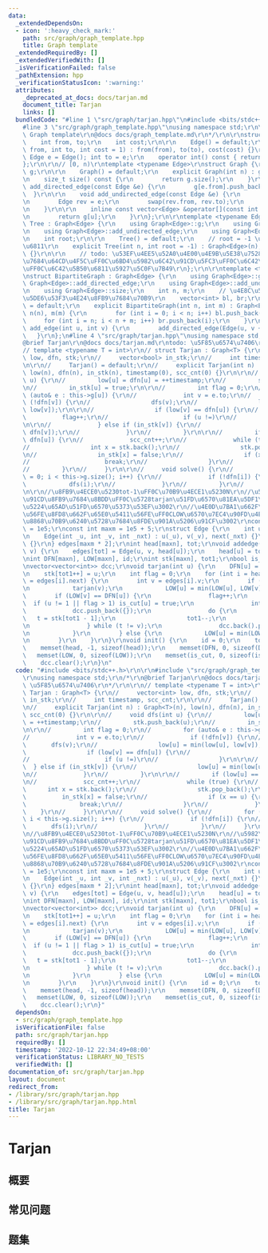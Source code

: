 ```yaml
---
data:
  _extendedDependsOn:
  - icon: ':heavy_check_mark:'
    path: src/graph/graph_template.hpp
    title: Graph template
  _extendedRequiredBy: []
  _extendedVerifiedWith: []
  _isVerificationFailed: false
  _pathExtension: hpp
  _verificationStatusIcon: ':warning:'
  attributes:
    _deprecated_at_docs: docs/tarjan.md
    document_title: Tarjan
    links: []
  bundledCode: "#line 1 \"src/graph/tarjan.hpp\"\n#include <bits/stdc++.h>\r\n\r\n\
    #line 3 \"src/graph/graph_template.hpp\"\nusing namespace std;\r\n\r\n/*\r\n@brief\
    \ Graph template\r\n@docs docs/graph_template.md\r\n*/\r\n\r\nstruct Edge {\r\n\
    \    int from, to;\r\n    int cost;\r\n\r\n    Edge() = default;\r\n    Edge(int\
    \ from, int to, int cost = 1) : from(from), to(to), cost(cost) {}\r\n\r\n    //\
    \ Edge e = Edge(); int to = e;\r\n    operator int() const { return to; }\r\n\
    };\r\n\r\n// [0, n)\r\ntemplate <typename Edge>\r\nstruct Graph {\r\n    vector<vector<Edge>>\
    \ g;\r\n\r\n    Graph() = default;\r\n    explicit Graph(int n) : g(n) {}\r\n\r\
    \n    size_t size() const {\r\n        return g.size();\r\n    }\r\n\r\n    void\
    \ add_directed_edge(const Edge &e) {\r\n        g[e.from].push_back(e);\r\n  \
    \  }\r\n\r\n    void add_undirected_edge(const Edge &e) {\r\n        g[e.from].push_back(e);\r\
    \n        Edge rev = e;\r\n        swap(rev.from, rev.to);\r\n        g[rev.from].push_back(rev);\r\
    \n    }\r\n\r\n    inline const vector<Edge> &operator[](const int &u) const {\r\
    \n        return g[u];\r\n    }\r\n};\r\n\r\ntemplate <typename Edge>\r\nstruct\
    \ Tree : Graph<Edge> {\r\n    using Graph<Edge>::g;\r\n    using Graph<Edge>::add_directed_edge;\r\
    \n    using Graph<Edge>::add_undirected_edge;\r\n    using Graph<Edge>::size;\r\
    \n    int root;\r\n\r\n    Tree() = default;\r\n    // root = -1 \u4E3A\u65E0\u6839\
    \u6811\r\n    explicit Tree(int n, int root = -1) : Graph<Edge>(n), root(root)\
    \ {}\r\n\r\n    // todo: \u53EF\u4EE5\u52A0\u4E00\u4E9B\u5E38\u7528\u7684\u6811\
    \u7684\u64CD\u4F5C\uFF0C\u6BD4\u5982\u6C42\u91CD\u5FC3\uFF0C\u6C42\u76F4\u5F84\
    \uFF0C\u6C42\u5B50\u6811\u5927\u5C0F\u7B49\r\n};\r\n\r\ntemplate <typename Edge>\r\
    \nstruct BipartiteGraph : Graph<Edge> {\r\n    using Graph<Edge>::g;\r\n    using\
    \ Graph<Edge>::add_directed_edge;\r\n    using Graph<Edge>::add_undirected_edge;\r\
    \n    using Graph<Edge>::size;\r\n    int n, m;\r\n    // \u4E8C\u5206\u56FE\u7684\
    \u5DE6\u53F3\u4E24\u8FB9\u7684\u70B9\r\n    vector<int> bl, br;\r\n\r\n    BipartiteGraph()\
    \ = default;\r\n    explicit BipartiteGraph(int n, int m) : Graph<Edge>(n + m),\
    \ n(n), m(m) {\r\n        for (int i = 0; i < n; i++) bl.push_back(i);\r\n   \
    \     for (int i = n; i < n + m; i++) br.push_back(i);\r\n    }\r\n\r\n    void\
    \ add_edge(int u, int v) {\r\n        add_directed_edge(Edge(u, v + n));\r\n \
    \   }\r\n};\n#line 4 \"src/graph/tarjan.hpp\"\nusing namespace std;\r\n/*\r\n\
    @brief Tarjan\r\n@docs docs/tarjan.md\r\ntodo: \u5F85\u6574\u7406\r\n*/\r\n\r\n\
    // template <typename T = int>\r\n// struct Tarjan : Graph<T> {\r\n//     vector<int>\
    \ low, dfn, stk;\r\n//     vector<bool> in_stk;\r\n//     int timestamp, scc_cnt;\r\
    \n\r\n//     Tarjan() = default;\r\n//     explicit Tarjan(int n) : Graph<T>(n),\
    \ low(n), dfn(n), in_stk(n), timestamp(0), scc_cnt(0) {}\r\n\r\n//     void dfs(int\
    \ u) {\r\n//         low[u] = dfn[u] = ++timestamp;\r\n//         stk.push_back(u);\r\
    \n//         in_stk[u] = true;\r\n\r\n//         int flag = 0;\r\n//         for\
    \ (auto& e : this->g[u]) {\r\n//             int v = e.to;\r\n//             if\
    \ (!dfn[v]) {\r\n//                 dfs(v);\r\n//                 low[u] = min(low[u],\
    \ low[v]);\r\n\r\n//                 if (low[v] == dfn[u]) {\r\n//           \
    \          flag++;\r\n//                     if (u !=)\r\n//                 }\r\
    \n\r\n//             } else if (in_stk[v]) {\r\n//                 low[u] = min(low[u],\
    \ dfn[v]);\r\n//             }\r\n//         }\r\n\r\n//         if (low[u] ==\
    \ dfn[u]) {\r\n//             scc_cnt++;\r\n//             while (true) {\r\n\
    //                 int x = stk.back();\r\n//                 stk.pop_back();\r\
    \n//                 in_stk[x] = false;\r\n//                 if (x == u) {\r\n\
    //                     break;\r\n//                 }\r\n//             }\r\n\
    //         }\r\n//     }\r\n\r\n//     void solve() {\r\n//         for (int i\
    \ = 0; i < this->g.size(); i++) {\r\n//             if (!dfn[i]) {\r\n//     \
    \            dfs(i);\r\n//             }\r\n//         }\r\n//     }\r\n// };\r\
    \n\r\n//\u8FB9\u4ECE0\u5230tot-1\uFF0C\u70B9\u4ECE1\u5230N\r\n//\u5982\u679C\u6709\
    \u91CD\u8FB9\u7684\u8BDD\uFF0C\u5728tarjan\u51FD\u6570\u81EA\u5DF1\u52A0\u4E0A\
    \u5224\u65AD\u51FD\u6570\u5373\u53EF\u3002\r\n//\u4E0D\u7BA1\u662F\u6709\u5411\
    \u56FE\u8FD8\u662F\u65E0\u5411\u56FE\uFF0CLOW\u6570\u7EC4\u90FD\u4E0D\u80FD\u4EE3\
    \u8868\u70B9\u6240\u5728\u7684\u8FDE\u901A\u5206\u91CF\u3002\r\nconst int maxn\
    \ = 1e5;\r\nconst int maxm = 1e5 + 5;\r\nstruct Edge {\r\n    int u, v, next;\r\
    \n    Edge(int _u, int _v, int _nxt) : u(_u), v(_v), next(_nxt) {}\r\n    Edge()\
    \ {}\r\n} edges[maxm * 2];\r\nint head[maxn], tot;\r\nvoid addedge(int u, int\
    \ v) {\r\n    edges[tot] = Edge(u, v, head[u]);\r\n    head[u] = tot++;\r\n}\r\
    \nint DFN[maxn], LOW[maxn], id;\r\nint stk[maxn], tot1;\r\nbool is_cut[maxn];\r\
    \nvector<vector<int>> dcc;\r\nvoid tarjan(int u) {\r\n    DFN[u] = LOW[u] = ++id;\r\
    \n    stk[tot1++] = u;\r\n    int flag = 0;\r\n    for (int i = head[u]; ~i; i\
    \ = edges[i].next) {\r\n        int v = edges[i].v;\r\n        if (!DFN[v]) {\r\
    \n            tarjan(v);\r\n            LOW[u] = min(LOW[u], LOW[v]);\r\n    \
    \        if (LOW[v] == DFN[u]) {\r\n                flag++;\r\n              \
    \  if (u != 1 || flag > 1) is_cut[u] = true;\r\n                int t;\r\n   \
    \             dcc.push_back({});\r\n                do {\r\n                 \
    \   t = stk[tot1 - 1];\r\n                    tot1--;\r\n                    dcc.back().push_back(t);\r\
    \n                } while (t != v);\r\n                dcc.back().push_back(u);\r\
    \n            }\r\n        } else {\r\n            LOW[u] = min(LOW[u], DFN[v]);\r\
    \n        }\r\n    }\r\n}\r\nvoid init() {\r\n    id = 0;\r\n    tot = 0;\r\n\
    \    memset(head, -1, sizeof(head));\r\n    memset(DFN, 0, sizeof(DFN));\r\n \
    \   memset(LOW, 0, sizeof(LOW));\r\n    memset(is_cut, 0, sizeof(is_cut));\r\n\
    \    dcc.clear();\r\n}\n"
  code: "#include <bits/stdc++.h>\r\n\r\n#include \"src/graph/graph_template.hpp\"\
    \r\nusing namespace std;\r\n/*\r\n@brief Tarjan\r\n@docs docs/tarjan.md\r\ntodo:\
    \ \u5F85\u6574\u7406\r\n*/\r\n\r\n// template <typename T = int>\r\n// struct\
    \ Tarjan : Graph<T> {\r\n//     vector<int> low, dfn, stk;\r\n//     vector<bool>\
    \ in_stk;\r\n//     int timestamp, scc_cnt;\r\n\r\n//     Tarjan() = default;\r\
    \n//     explicit Tarjan(int n) : Graph<T>(n), low(n), dfn(n), in_stk(n), timestamp(0),\
    \ scc_cnt(0) {}\r\n\r\n//     void dfs(int u) {\r\n//         low[u] = dfn[u]\
    \ = ++timestamp;\r\n//         stk.push_back(u);\r\n//         in_stk[u] = true;\r\
    \n\r\n//         int flag = 0;\r\n//         for (auto& e : this->g[u]) {\r\n\
    //             int v = e.to;\r\n//             if (!dfn[v]) {\r\n//          \
    \       dfs(v);\r\n//                 low[u] = min(low[u], low[v]);\r\n\r\n//\
    \                 if (low[v] == dfn[u]) {\r\n//                     flag++;\r\n\
    //                     if (u !=)\r\n//                 }\r\n\r\n//           \
    \  } else if (in_stk[v]) {\r\n//                 low[u] = min(low[u], dfn[v]);\r\
    \n//             }\r\n//         }\r\n\r\n//         if (low[u] == dfn[u]) {\r\
    \n//             scc_cnt++;\r\n//             while (true) {\r\n//           \
    \      int x = stk.back();\r\n//                 stk.pop_back();\r\n//       \
    \          in_stk[x] = false;\r\n//                 if (x == u) {\r\n//      \
    \               break;\r\n//                 }\r\n//             }\r\n//     \
    \    }\r\n//     }\r\n\r\n//     void solve() {\r\n//         for (int i = 0;\
    \ i < this->g.size(); i++) {\r\n//             if (!dfn[i]) {\r\n//          \
    \       dfs(i);\r\n//             }\r\n//         }\r\n//     }\r\n// };\r\n\r\
    \n//\u8FB9\u4ECE0\u5230tot-1\uFF0C\u70B9\u4ECE1\u5230N\r\n//\u5982\u679C\u6709\
    \u91CD\u8FB9\u7684\u8BDD\uFF0C\u5728tarjan\u51FD\u6570\u81EA\u5DF1\u52A0\u4E0A\
    \u5224\u65AD\u51FD\u6570\u5373\u53EF\u3002\r\n//\u4E0D\u7BA1\u662F\u6709\u5411\
    \u56FE\u8FD8\u662F\u65E0\u5411\u56FE\uFF0CLOW\u6570\u7EC4\u90FD\u4E0D\u80FD\u4EE3\
    \u8868\u70B9\u6240\u5728\u7684\u8FDE\u901A\u5206\u91CF\u3002\r\nconst int maxn\
    \ = 1e5;\r\nconst int maxm = 1e5 + 5;\r\nstruct Edge {\r\n    int u, v, next;\r\
    \n    Edge(int _u, int _v, int _nxt) : u(_u), v(_v), next(_nxt) {}\r\n    Edge()\
    \ {}\r\n} edges[maxm * 2];\r\nint head[maxn], tot;\r\nvoid addedge(int u, int\
    \ v) {\r\n    edges[tot] = Edge(u, v, head[u]);\r\n    head[u] = tot++;\r\n}\r\
    \nint DFN[maxn], LOW[maxn], id;\r\nint stk[maxn], tot1;\r\nbool is_cut[maxn];\r\
    \nvector<vector<int>> dcc;\r\nvoid tarjan(int u) {\r\n    DFN[u] = LOW[u] = ++id;\r\
    \n    stk[tot1++] = u;\r\n    int flag = 0;\r\n    for (int i = head[u]; ~i; i\
    \ = edges[i].next) {\r\n        int v = edges[i].v;\r\n        if (!DFN[v]) {\r\
    \n            tarjan(v);\r\n            LOW[u] = min(LOW[u], LOW[v]);\r\n    \
    \        if (LOW[v] == DFN[u]) {\r\n                flag++;\r\n              \
    \  if (u != 1 || flag > 1) is_cut[u] = true;\r\n                int t;\r\n   \
    \             dcc.push_back({});\r\n                do {\r\n                 \
    \   t = stk[tot1 - 1];\r\n                    tot1--;\r\n                    dcc.back().push_back(t);\r\
    \n                } while (t != v);\r\n                dcc.back().push_back(u);\r\
    \n            }\r\n        } else {\r\n            LOW[u] = min(LOW[u], DFN[v]);\r\
    \n        }\r\n    }\r\n}\r\nvoid init() {\r\n    id = 0;\r\n    tot = 0;\r\n\
    \    memset(head, -1, sizeof(head));\r\n    memset(DFN, 0, sizeof(DFN));\r\n \
    \   memset(LOW, 0, sizeof(LOW));\r\n    memset(is_cut, 0, sizeof(is_cut));\r\n\
    \    dcc.clear();\r\n}"
  dependsOn:
  - src/graph/graph_template.hpp
  isVerificationFile: false
  path: src/graph/tarjan.hpp
  requiredBy: []
  timestamp: '2022-10-12 22:34:49+08:00'
  verificationStatus: LIBRARY_NO_TESTS
  verifiedWith: []
documentation_of: src/graph/tarjan.hpp
layout: document
redirect_from:
- /library/src/graph/tarjan.hpp
- /library/src/graph/tarjan.hpp.html
title: Tarjan
---
```

# Tarjan

## 概要


## 常见问题

## 题集